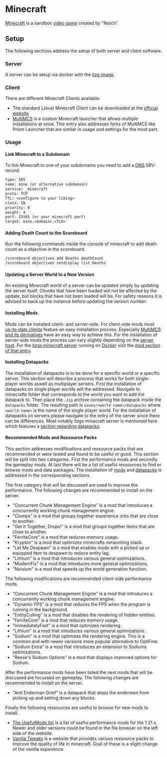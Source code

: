 # Minecraft

[Minecraft](https://www.minecraft.net) is a sandbox [video game](/wiki/games.md) created by "Notch".

## Setup

The following sections address the setup of both server and client software.

### Server

A server can be setup via docker with the
[itzg image](../docker/itzg_-_minecraft-server.md).

### Client

There are different Minecraft Clients available:

- The standard (Java) Minecraft Client can be downloaded at the [official website](https://minecraft.net/en-us/get-minecraft)
- [MultiMC5](./multimc5.md) is a custom Minecraft launcher that allows multiple
  installations at once.
  This entry also addresses forks of MultiMC5 like Prism Launcher that are similar in usage and
  settings for the most part.

### Usage

#### Link Minecraft to a Subdomain

To link Minecraft to one of your subdomains you need to add a [DNS](../dns.md)
SRV-record:

```txt
type: SRV
name: mine (or alternative subdomain)
service: _minecraft
proto: TCP
TTL: <configure to your liking>
class: IN
priority: 0
weight: 4
port: 25565 (or your minecraft port)
target: mine.<domain>.<TLD>
```

#### Adding Death Count to the Scoreboard

Run the following commands inside the console of minecraft to add death count as a objective in the
scoreboard.

```txt
/scoreboard objectives add Deaths deathCount
/scoreboard objectives setdisplay list Deaths
```

#### Updating a Server World to a New Version

An existing Minecraft world of a server can be updated simply by updating the server itself.
Chunks that have been loaded will not be affected by the update, but blocks that have not been
loaded will be.
For safety reasons it is advised to back up the instance before updating the version number.

#### Installing Mods

Mods can be installed client- and server-side.
For client-side mods most [up-to-date clients](#client) feature an easy installation process.
Especially [MultiMC5 and its derivatives](/wiki/games/multimc5.md) have an easy way to achieve
this.
For the installation of server-side mods the process can vary slightly depending on the
[server host](#server).
For the [itzgs minecraft server](/wiki/docker/itzg_-_minecraft-server.md) running on
[Docker](/wiki/docker.md) visit the
[mod section of that entry](/wiki/docker/itzg_-_minecraft-server.md#installing-mods).

#### Installing Datapacks

The installation of datapacks is to be done for a specific world or a specific server.
This section will describe a process that works for both single-player worlds aswell as multiplayer
servers.
First the installation of datapacks on single player worlds will the addressed.
Navigate to minecrafts folder that corresponds to the world you want to add the datapack to.
Then place the `.zip` archive containing the datapack inside the `datapacks` folder.
The resulting path is `saves/<world name>/datapacks` where `<world name>` is the name of the single
player world.
For the installation of datapacks on servers please navigate to the entry of the server since there
can be differences.
Most notably itzgs minecraft server is mentioned here which features a
[section regarding datapacks](/wiki/docker/itzg_-_minecraft-server.md#installing-datapacks).

#### Recommended Mods and Ressource Packs

This section addresses modifications and ressource packs that are recommended or were tested and
found to be useful or good.
This section will be split into two categories.
First the performance mods and secondly the gameplay mods.
At last there will be a list of useful ressources to find or browse mods and data packages.
The installation of [mods](#installing-mods) and [datapacks](#installing-datapacks) is addressed
in the corresponding sections.

The first category that will be discussed are used to improve the performance.
The following changes are recommended to install on the server.

- "Concurrent Chunk Management Engine" is a mod that introduces a concurrently working chunk
  management engine.
- "Clumps" is a mod that groups together experience orbs that are close to another.
- "Get It Together, Drops!" is a mod that groups together items that are close to another.
- "FerriteCore" is a mod that reduces memory usage.
- "Krypton" is a mod that optimizes minecrafts networking stack.
- "Let Me Despawn" is a mod that enables mods with a picked up or equipped item to despawn to
  reduce entity lag.
- "Lithium" is a mod that introduces various general optimizations.
- "ModernFix" is a mod that introduces more general optimizations.
- "Noisium" is a mod that speeds up the world generation function.

The following modifications are recommended client-side performance mods.

- "Concurrent Chunk Management Engine" is a mod that introduces a concurrently working chunk 
  management engine.
- "Dynamic FPS" is a mod that reduces the FPS when the program is running in the background. 
- "EntityCulling" is a mod that disables the rendering of hidden entities.
- "FerriteCore" is a mod that reduces memory usage.
- "ImmediatelyFast" is a mod that optimizes rendering.
- "Lithium" is a mod that introduces various general optimizations.
- "Sodium" is a mod that optimizes the rendering engine. This is a common and with newer versions more popular
  alternative to OptiFine.
- "Sodium Extra" is a mod that introduces an extension to Sodiums optimizations.
- "Reese's Sodium Options" is a mod that displays improved options for Sodium.

After the performance mods have been listed the next mods that will be discussed are focussed on
gameplay.
The following changes are recommended to install on the server.

- "Anti Enderman Grief" is a datapack that stops the endermen from picking up and setting down any
  blocks.

Finally the following ressources are useful to browse for new mods to install.

- [The UsefulMods list](https://github.com/TheUsefulLists/UsefulMods/blob/main/Performance/Performance121.md)
  is a list of useful performance mods for the 1.21.x.
  Newer and older versions could be found in the file browser on the left side of the website.
- [Vanilla Tweaks](https://vanillatweaks.net/) is a website that provides various ressource packs
  to improve the quality of life in minecraft.
  Goal of these is a slight change of the vanilla experience.
